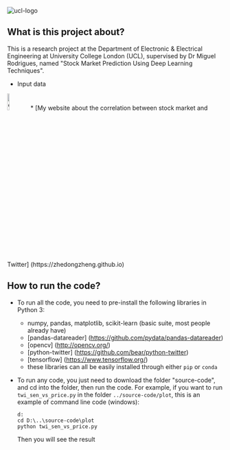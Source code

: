 ![ucl-logo](http://static.ucl.ac.uk/img/ucl-logo.svg)
## What is this project about?
This is a research project at the Department of Electronic & Electrical Engineering at University College London (UCL), supervised by Dr Miguel Rodrigues, named "Stock Market Prediction Using Deep Learning Techniques".

* Input data
<img src="https://github.com/zhedongzheng/stock-market-prediction-using-deep-learning/blob/master/intro/data.jpg" alt="data" style="height: 10%; width: 10%;"/>
* [My website about the correlation between stock market and Twitter] (https://zhedongzheng.github.io)

## How to run the code?
* To run all the code, you need to pre-install the following libraries in Python 3:
  * numpy, pandas, matplotlib, scikit-learn (basic suite, most people already have)
  * [pandas-datareader] (https://github.com/pydata/pandas-datareader)
  * [opencv] (http://opencv.org/)
  * [python-twitter] (https://github.com/bear/python-twitter)
  * [tensorflow] (https://www.tensorflow.org/)
  * these libraries can all be easily installed through either `pip` or `conda`
* To run any code, you just need to download the folder "source-code", and cd into the folder, then run the code. For example, if you want to run `twi_sen_vs_price.py` in the folder `../source-code/plot`, this is an example of command line code (windows):
	
	```
	d:
	cd D:\..\source-code\plot 
	python twi_sen_vs_price.py
	```
	Then you will see the result
